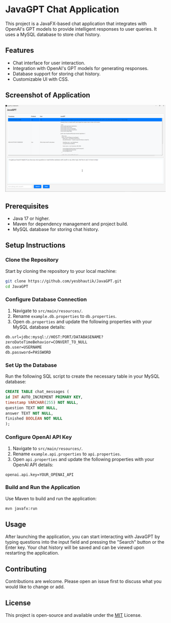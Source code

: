 # JavaGPT Chat Application

This project is a JavaFX-based chat application that integrates with OpenAI's GPT models to provide intelligent responses to user queries. It uses a MySQL database to store chat history.

## Features

- Chat interface for user interaction.
- Integration with OpenAI's GPT models for generating responses.
- Database support for storing chat history.
- Customizable UI with CSS.

## Screenshot of Application

![JavaGPT Chat Application Screenshot](./RepoInfo-resources/JavaGPT-screenshot.png)

## Prerequisites

- Java 17 or higher.
- Maven for dependency management and project build.
- MySQL database for storing chat history.

## Setup Instructions

### Clone the Repository

Start by cloning the repository to your local machine:

```bash
git clone https://github.com/yesbhautik/JavaGPT.git
cd JavaGPT
```

### Configure Database Connection

1. Navigate to `src/main/resources/`.
2. Rename `example.db.properties` to `db.properties`.
3. Open `db.properties` and update the following properties with your MySQL database details:

```properties
db.url=jdbc:mysql://HOST:PORT/DATABASENAME?zeroDateTimeBehavior=CONVERT_TO_NULL
db.user=USERNAME
db.password=PASSWORD
```

### Set Up the Database

Run the following SQL script to create the necessary table in your MySQL database:

```sql
CREATE TABLE chat_messages (
id INT AUTO_INCREMENT PRIMARY KEY,
timestamp VARCHAR(255) NOT NULL,
question TEXT NOT NULL,
answer TEXT NOT NULL,
finished BOOLEAN NOT NULL
);
```

### Configure OpenAI API Key

1. Navigate to `src/main/resources/`.
2. Rename `example.api.properties` to `api.properties`.
3. Open `api.properties` and update the following properties with your OpenAI API details:

```properties
openai.api.key=YOUR_OPENAI_API
```

### Build and Run the Application

Use Maven to build and run the application:

```bash
mvn javafx:run
```

## Usage

After launching the application, you can start interacting with JavaGPT by typing questions into the input field and pressing the "Search" button or the Enter key. Your chat history will be saved and can be viewed upon restarting the application.

## Contributing

Contributions are welcome. Please open an issue first to discuss what you would like to change or add.

## License

This project is open-source and available under the [MIT](https://github.com/yesbhautik/JavaGPT/blob/main/LICENSE) License.
